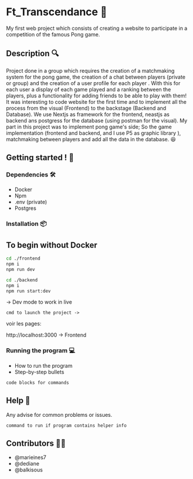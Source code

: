 # Ft_Transcendance 🏓

My first web project which consists of creating a website to participate in a competition of the famous Pong game. 

## Description 🔍

Project done in a group which requires the creation of a matchmaking system for the pong game, the creation of a chat between players (private or group) and the creation of a user profile for each player . With this for each user a display of each game played and a ranking between the players, plus a functionality for adding friends to be able to play with them!
It was interesting to code website for the first time and to implement all the process from the visual (Frontend) to the backstage (Backend and Database). We use Nextjs as framework for the frontend, neastjs as backend ans postgress for the database (using postman for the visual). My part in this project was to implement pong game's side; So the game implementation (frontend and backend, and I use P5 as graphic library ), matchmaking between players and add all the data in the database. 😆

## Getting started ! 🏁

### Dependencies  🛠️
* Docker
* Npm
* .env (private)
* Postgres 

### Installation 📦

## To begin without Docker

```bash
cd ./frontend
npm i
npm run dev
````
```bash
cd ./backend
npm i
npm run start:dev
````
   -> Dev mode to work in live

```
cmd to launch the project -> 
```

voir les pages:

http://localhost:3000 -> Frontend


### Running the program 💻

* How to run the program
* Step-by-step bullets
```
code blocks for commands
```

## Help 🛟

Any advise for common problems or issues.
```
command to run if program contains helper info
```

## Contributors 👩‍💻
* @marieines7
* @dediane
* @balkisous
